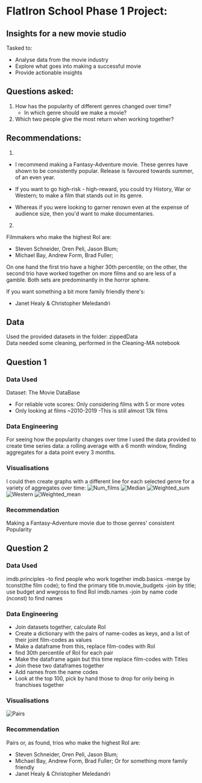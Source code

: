 # FlatIron School Phase 1 Project:  
## Insights for a new movie studio

Tasked to:
- Analyse data from the movie industry
- Explore what goes into making a successful movie
- Provide actionable insights

## Questions asked:
1. How has the popularity of different genres changed over time?
    - In which genre should we make a movie?
2. Which two people give the most return when working together?

## Recommendations:
1.
- I recommend making a Fantasy-Adventure movie. These genres have shown to be consistently popular. Release is favoured towards summer, of an even year.

- If you want to go high-risk - high-reward, you could try History, War or Western; to make a film that stands out in its genre.

- Whereas if you were looking to garner renown even at the expense of audience size, then you'd want to make documentaries.
   
   
2.
Filmmakers who make the highest RoI are:
- Steven Schneider, Oren Peli, Jason Blum;
- Michael Bay, Andrew Form, Brad Fuller;   

On one hand the first trio have a higher 30th percentile; on the other, the second trio have worked together on more films and so are less of a gamble. Both sets are predominantly in the horror sphere.

If you want something a bit more family friendly there's:
- Janet Healy & Christopher Meledandri


## Data
Used the provided datasets in the folder: zippedData  
Data needed some cleaning, performed in the Cleaning-MA notebook

## Question 1

### Data Used
Dataset: The Movie DataBase
- For reliable vote scores: Only considering films with 5 or more votes
- Only looking at films ~2010-2019
     -This is still almost 13k films

### Data Engineering
For seeing how the popularity changes over time I used the data provided to create time series data: a rolling average with a 6 month window, finding aggregates for a data point every 3 months.

### Visualisations
I could then create graphs with a different line for each selected genre for a variety of aggregates over time:
![Num_films](https://github.com/Maltanno/Phase1_Project/blob/MAwip/vis_slides/num_films.jpg)
![Median](https://github.com/Maltanno/Phase1_Project/blob/MAwip/vis_slides/median-1.jpg)
![Weighted_sum](https://github.com/Maltanno/Phase1_Project/blob/MAwip/vis_slides/weighted_sum-1.jpg)
![Western](https://github.com/Maltanno/Phase1_Project/blob/MAwip/vis_slides/western-1.jpg)
![Weighted_mean](https://github.com/Maltanno/Phase1_Project/blob/MAwip/vis_slides/weighted_mean-1.jpg)

### Recommendation
Making a Fantasy-Adventure movie due to those genres' consistent Popularity

## Question 2

### Data Used
imdb.principles -to find people who work together
imdb.basics -merge by tconst(the film code); to find the primary title
tn.movie_budgets -join by title; use budget and wwgross to find RoI
imdb.names -join by name code (nconst) to find names

### Data Engineering
- Join datasets together, calculate RoI
- Create a dictionary with the pairs of name-codes as keys, and a list of their joint film-codes as values
- Make a dataframe from this, replace film-codes with RoI
- find 30th percentile of RoI for each pair
- Make the dataframe again but this time replace film-codes with Titles
- Join these two dataframes together
- Add names from the name codes
- Look at the top 100, pick by hand those to drop for only being in franchises together

### Visualisations
![Pairs](https://github.com/Maltanno/Phase1_Project/blob/MAwip/figs/pairs_fig.png)

### Recommendation
Pairs or, as found, trios who make the highest RoI are:
- Steven Schneider, Oren Peli, Jason Blum;
- Michael Bay, Andrew Form, Brad Fuller;
Or for something more family friendly
- Janet Healy & Christopher Meledandri






